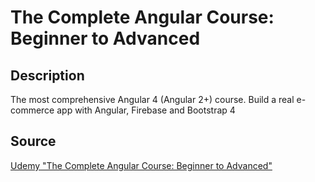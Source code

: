 # The Complete Angular Course: Beginner to Advanced
## Description
The most comprehensive Angular 4 (Angular 2+) course. Build a real e-commerce app with Angular, Firebase and Bootstrap 4
## Source
[Udemy "The Complete Angular Course: Beginner to Advanced"](https://www.udemy.com/course/the-complete-angular-master-class/)
